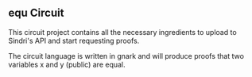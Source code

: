 ## equ Circuit

This circuit project contains all the necessary ingredients to upload to Sindri's API and start requesting proofs.

The circuit language is written in gnark and will produce proofs that two variables x and y (public) are equal.
